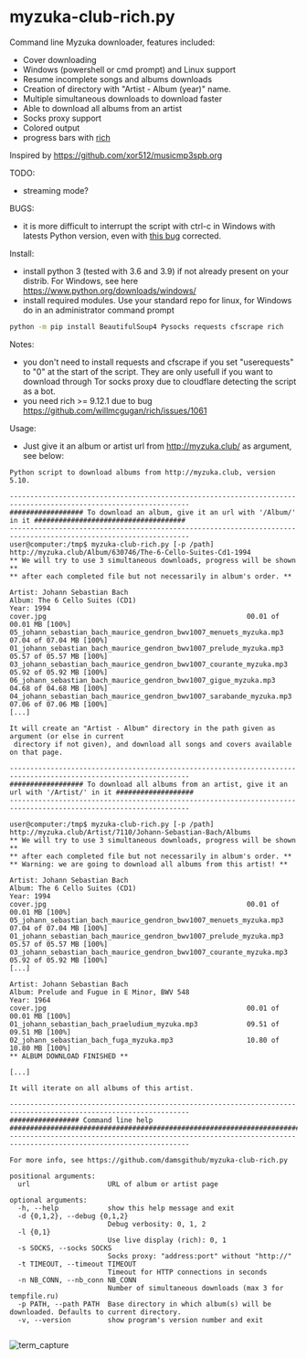 # myzuka-club-rich.py

Command line Myzuka downloader, features included:
* Cover downloading
* Windows (powershell or cmd prompt) and Linux support
* Resume incomplete songs and albums downloads
* Creation of directory with "Artist - Album (year)" name.
* Multiple simultaneous downloads to download faster
* Able to download all albums from an artist
* Socks proxy support
* Colored output
* progress bars with [rich](https://github.com/willmcgugan/rich)

Inspired by https://github.com/xor512/musicmp3spb.org

TODO:
* streaming mode?

BUGS:
* it is more difficult to interrupt the script with ctrl-c in Windows with latests Python version, even with [this bug](https://bugs.python.org/issue42296) corrected.

Install:
* install python 3 (tested with 3.6 and 3.9) if not already present on your distrib. For Windows, see here https://www.python.org/downloads/windows/
* install required modules. Use your standard repo for linux, for Windows do in an administrator command prompt

```sh
python -m pip install BeautifulSoup4 Pysocks requests cfscrape rich
```

Notes: 
* you don't need to install requests and cfscrape if you set "userequests" to "0" at the start of the script. They are only usefull if you want to download through Tor socks proxy due to cloudflare detecting the script as a bot.
* you need rich >= 9.12.1 due to bug https://github.com/willmcgugan/rich/issues/1061

Usage:
* Just give it an album or artist url from http://myzuka.club/ as argument, see below:

```
Python script to download albums from http://myzuka.club, version 5.10.

------------------------------------------------------------------------------------------------------------------
################## To download an album, give it an url with '/Album/' in it #####################################
------------------------------------------------------------------------------------------------------------------
user@computer:/tmp$ myzuka-club-rich.py [-p /path] http://myzuka.club/Album/630746/The-6-Cello-Suites-Cd1-1994
** We will try to use 3 simultaneous downloads, progress will be shown **
** after each completed file but not necessarily in album's order. **

Artist: Johann Sebastian Bach
Album: The 6 Cello Suites (CD1)
Year: 1994
cover.jpg                                                 00.01 of 00.01 MB [100%]
05_johann_sebastian_bach_maurice_gendron_bwv1007_menuets_myzuka.mp3        07.04 of 07.04 MB [100%]
01_johann_sebastian_bach_maurice_gendron_bwv1007_prelude_myzuka.mp3        05.57 of 05.57 MB [100%]
03_johann_sebastian_bach_maurice_gendron_bwv1007_courante_myzuka.mp3        05.92 of 05.92 MB [100%]
06_johann_sebastian_bach_maurice_gendron_bwv1007_gigue_myzuka.mp3        04.68 of 04.68 MB [100%]
04_johann_sebastian_bach_maurice_gendron_bwv1007_sarabande_myzuka.mp3        07.06 of 07.06 MB [100%]
[...]

It will create an "Artist - Album" directory in the path given as argument (or else in current
 directory if not given), and download all songs and covers available on that page.

------------------------------------------------------------------------------------------------------------------
################## To download all albums from an artist, give it an url with '/Artist/' in it ###################
------------------------------------------------------------------------------------------------------------------

user@computer:/tmp$ myzuka-club-rich.py [-p /path] http://myzuka.club/Artist/7110/Johann-Sebastian-Bach/Albums
** We will try to use 3 simultaneous downloads, progress will be shown **
** after each completed file but not necessarily in album's order. **
** Warning: we are going to download all albums from this artist! **

Artist: Johann Sebastian Bach
Album: The 6 Cello Suites (CD1)
Year: 1994
cover.jpg                                                 00.01 of 00.01 MB [100%]
05_johann_sebastian_bach_maurice_gendron_bwv1007_menuets_myzuka.mp3        07.04 of 07.04 MB [100%]
01_johann_sebastian_bach_maurice_gendron_bwv1007_prelude_myzuka.mp3        05.57 of 05.57 MB [100%]
03_johann_sebastian_bach_maurice_gendron_bwv1007_courante_myzuka.mp3        05.92 of 05.92 MB [100%]
[...]

Artist: Johann Sebastian Bach
Album: Prelude and Fugue in E Minor, BWV 548
Year: 1964
cover.jpg                                                 00.01 of 00.01 MB [100%]
01_johann_sebastian_bach_praeludium_myzuka.mp3            09.51 of 09.51 MB [100%]
02_johann_sebastian_bach_fuga_myzuka.mp3                  10.80 of 10.80 MB [100%]
** ALBUM DOWNLOAD FINISHED **

[...]

It will iterate on all albums of this artist.

------------------------------------------------------------------------------------------------------------------
################# Command line help ##############################################################################
------------------------------------------------------------------------------------------------------------------

For more info, see https://github.com/damsgithub/myzuka-club-rich.py

positional arguments:
  url                   URL of album or artist page

optional arguments:
  -h, --help            show this help message and exit
  -d {0,1,2}, --debug {0,1,2}
                        Debug verbosity: 0, 1, 2
  -l {0,1}
                        Use live display (rich): 0, 1
  -s SOCKS, --socks SOCKS
                        Socks proxy: "address:port" without "http://"
  -t TIMEOUT, --timeout TIMEOUT
                        Timeout for HTTP connections in seconds
  -n NB_CONN, --nb_conn NB_CONN
                        Number of simultaneous downloads (max 3 for tempfile.ru)
  -p PATH, --path PATH  Base directory in which album(s) will be downloaded. Defaults to current directory.
  -v, --version         show program's version number and exit
  
```

![term_capture](https://user-images.githubusercontent.com/24474244/109500836-0f489f00-7a97-11eb-8bd8-f1b5d6e036d6.jpg)
